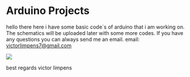 #  Arduino Projects

hello there here i have some basic code`s of arduino that i am working on. 
The schematics will be uploaded later with some more codes.
If you have any questions you can always send me an email.
email: victorlimpens7@gmail.com

[![](https://img.shields.io/badge/github-blue?style=for-the-badge)](https://github.com/Victqr)

best regards victor limpens
